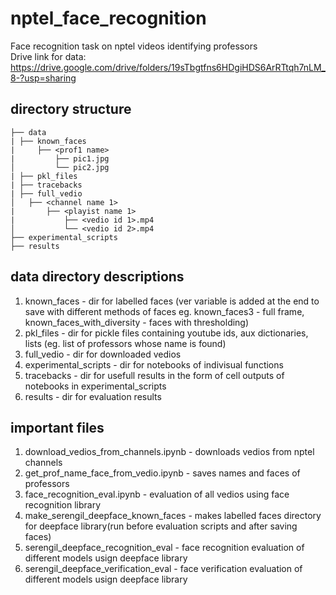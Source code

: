 # nptel_face_recognition
Face recognition task on nptel videos identifying professors
<br>Drive link for data: https://drive.google.com/drive/folders/19sTbgtfns6HDgiHDS6ArRTtqh7nLM_8-?usp=sharing

## directory structure
```
├── data
| ├── known_faces
|     ├── <prof1 name>
|         ├── pic1.jpg
│         └── pic2.jpg
| ├── pkl_files
| ├── tracebacks
| ├── full_vedio
│   ├── <channel name 1>
|       ├── <playist name 1>
|           ├── <vedio id 1>.mp4
│           └── <vedio id 2>.mp4
├── experimental_scripts
├── results

```

## data directory descriptions

1. known_faces - dir for labelled faces 
(ver variable is added at the end to save with different methods of faces eg. known_faces3 - full frame, known_faces_with_diversity - faces with thresholding)
2. pkl_files - dir for pickle files containing youtube ids, aux dictionaries, lists (eg. list of professors whose name is found)
3. full_vedio - dir for downloaded vedios
4. experimental_scripts - dir for notebooks of indivisual functions
5. tracebacks - dir for usefull results in the form of cell outputs of notebooks in experimental_scripts
6. results - dir for evaluation results


## important files

1. download_vedios_from_channels.ipynb - downloads vedios from nptel channels
2. get_prof_name_face_from_vedio.ipynb - saves names and faces of professors
3. face_recognition_eval.ipynb - evaluation of all vedios using face recognition library
4. make_serengil_deepface_known_faces - makes labelled faces directory for deepface library(run before evaluation scripts and after saving faces) 
5. serengil_deepface_recognition_eval - face recognition evaluation of different models usign deepface library
6. serengil_deepface_verification_eval - face verification evaluation of different models usign deepface library





